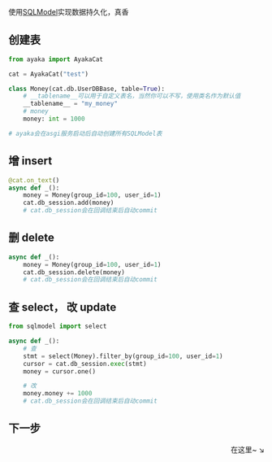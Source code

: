 使用[SQLModel](https://sqlmodel.tiangolo.com/)实现数据持久化，真香

## 创建表

```py
from ayaka import AyakaCat

cat = AyakaCat("test")

class Money(cat.db.UserDBBase, table=True):
    # __tablename__可以用于自定义表名，当然你可以不写，使用类名作为默认值
    __tablename__ = "my_money"
    # money
    money: int = 1000

# ayaka会在asgi服务启动后自动创建所有SQLModel表
```

## 增 insert

```py
@cat.on_text()
async def _():
    money = Money(group_id=100, user_id=1)
    cat.db_session.add(money)
    # cat.db_session会在回调结束后自动commit
```

## 删 delete

```py
async def _():
    money = Money(group_id=100, user_id=1)
    cat.db_session.delete(money)
    # cat.db_session会在回调结束后自动commit
```

## 查 select， 改 update

```py
from sqlmodel import select

async def _():
    # 查
    stmt = select(Money).filter_by(group_id=100, user_id=1)
    cursor = cat.db_session.exec(stmt)
    money = cursor.one()

    # 改
    money.money += 1000
    # cat.db_session会在回调结束后自动commit
```

## 下一步

<div align="right">
    在这里~ ↘
</div>
